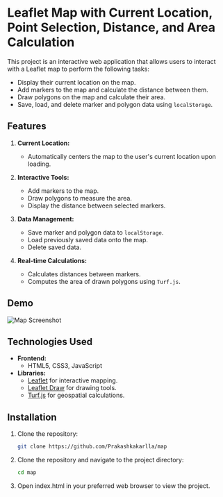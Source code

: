 # Leaflet Map with Current Location, Point Selection, Distance, and Area Calculation

This project is an interactive web application that allows users to interact with a Leaflet map to perform the following tasks:
- Display their current location on the map.
- Add markers to the map and calculate the distance between them.
- Draw polygons on the map and calculate their area.
- Save, load, and delete marker and polygon data using `localStorage`.

## Features

1. **Current Location:**
   - Automatically centers the map to the user's current location upon loading.

2. **Interactive Tools:**
   - Add markers to the map.
   - Draw polygons to measure the area.
   - Display the distance between selected markers.

3. **Data Management:**
   - Save marker and polygon data to `localStorage`.
   - Load previously saved data onto the map.
   - Delete saved data.

4. **Real-time Calculations:**
   - Calculates distances between markers.
   - Computes the area of drawn polygons using `Turf.js`.

## Demo

![Map Screenshot](https://via.placeholder.com/800x400.png?text=Map+Preview)

## Technologies Used

- **Frontend:**
  - HTML5, CSS3, JavaScript
- **Libraries:**
  - [Leaflet](https://leafletjs.com/) for interactive mapping.
  - [Leaflet Draw](https://leaflet.github.io/Leaflet.draw/) for drawing tools.
  - [Turf.js](https://turfjs.org/) for geospatial calculations.

## Installation

1. Clone the repository:
   ```bash
   git clone https://github.com/Prakashkakarlla/map


2. Clone the repository and navigate to the project directory:
   ```bash
   cd map

3. Open index.html in your preferred web browser to view the project.

